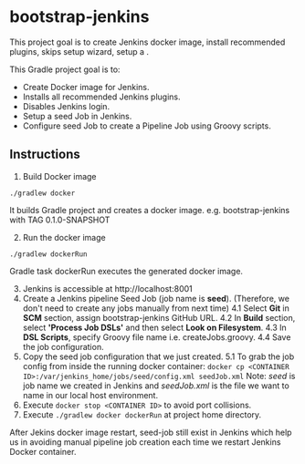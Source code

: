 # bootstrap-jenkins

This project goal is to create Jenkins docker image, install recommended plugins, skips setup wizard, setup a .

This Gradle project goal is to:

- Create Docker image for Jenkins.
- Installs all recommended Jenkins plugins.
- Disables Jenkins login.
- Setup a seed Job in Jenkins.
- Configure seed Job to create a Pipeline Job using Groovy scripts.

## Instructions

1. Build Docker image

  `./gradlew docker`

  It builds Gradle project and creates a docker image.
  e.g. bootstrap-jenkins with TAG 0.1.0-SNAPSHOT

2. Run the docker image

  `./gradlew dockerRun`

  Gradle task dockerRun executes the generated docker image.

3. Jenkins is accessible at http://localhost:8001
4. Create a Jenkins pipeline Seed Job (job name is **seed**). (Therefore, we don't need to create any jobs manually from next time)
  4.1 Select **Git** in **SCM** section, assign bootstrap-jenkins GitHub URL.
  4.2 In **Build** section, select **'Process Job DSLs'** and then select **Look on Filesystem**.
  4.3 In **DSL Scripts**, specify Groovy file name i.e. createJobs.groovy.
  4.4 Save the job configuration.
5. Copy the seed job configuration that we just created.
  5.1 To grab the job config from inside the running docker container:
      `docker cp <CONTAINER ID>:/var/jenkins_home/jobs/seed/config.xml seedJob.xml`
      Note: *seed* is job name we created in Jenkins and *seedJob.xml* is the file we want to name in our local host environment.
6. Execute `docker stop <CONTAINER ID>` to avoid port collisions.
7. Execute `./gradlew docker dockerRun` at project home directory.

After Jekins docker image restart, seed-job still exist in Jenkins which help us in avoiding manual pipeline job creation each time we restart Jenkins Docker container.
